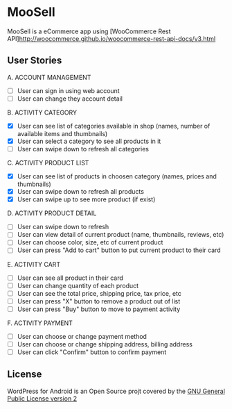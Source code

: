 # MooSell

MooSell is a eCommerce app using [WooCommerce Rest API]http://woocommerce.github.io/woocommerce-rest-api-docs/v3.html

## User Stories ##


A. ACCOUNT MANAGEMENT
- [ ] User can sign in using web account
- [ ] User can change they account detail

B. ACTIVITY CATEGORY
- [x] User can see list of categories available in shop (names, number of available items and thumbnails)
- [x] User can select a category to see all products in it
- [ ] User can swipe down to refresh all categories

C. ACTIVITY PRODUCT LIST
- [x] User can see list of products in choosen category (names, prices and thumbnails)
- [x] User can swipe down to refresh all products
- [x] User can swipe up to see more product (if exist)

D. ACTIVITY PRODUCT DETAIL
- [ ] User can swipe down to refresh
- [ ] User can view detail of current product (name, thumbnails, reviews, etc)
- [ ] User can choose color, size, etc of current product
- [ ] User can press "Add to cart" button to put current product to their card

E. ACTIVITY CART
- [ ] User can see all product in their card
- [ ] User can change quantity of each product
- [ ] User can see the total price, shipping price, tax price, etc
- [ ] User can press "X" button to remove a product out of list
- [ ] User can press "Buy" button to move to payment activity

F. ACTIVITY PAYMENT
- [ ] User can choose or change payment method
- [ ] User can choose or change shipping address, billing address
- [ ] User can click "Confirm" button to confirm payment

## License

WordPress for Android is an Open Source projt covered by the [GNU General Public License version 2](LICENSE.md)